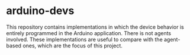 # arduino-devs
This repository contains implementations in which the device behavior is entirely programmed in the Arduino application.  There is not agents involved. These implementations are useful to compare with the agent-based ones, which are the focus of this project.
